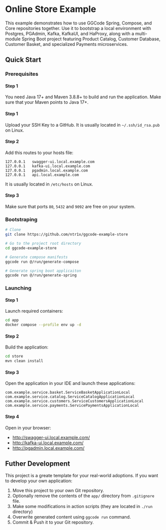 # Online Store Example

This example demonstrates how to use GGCode Spring, Compose, and Core repositories together. Use it to bootstrap a local environment with Postgres, PGAdmin, Kafka, KafkaUI, and HaProxy, along with a multi-module Spring Boot project featuring Product Catalog, Customer Database, Customer Basket, and specialized Payments microservices.

## Quick Start

### Prerequisites

#### Step 1

You need Java 17+ and Maven 3.8.8+ to build and run the application. Make sure that your Maven points to Java 17+.

#### Step 1

Upload your SSH Key to a GitHub. It is usually located in `~/.ssh/id_rsa.pub` on Linux.

#### Step 2

Add this routes to your hosts file:

```
127.0.0.1   swagger-ui.local.example.com
127.0.0.1   kafka-ui.local.example.com
127.0.0.1   pgadmin.local.example.com
127.0.0.1   api.local.example.com
```

It is usually located in `/etc/hosts` on Linux.

#### Step 3

Make sure that ports `80`, `5432` and `9092` are free on your system.

### Bootstraping

```bash
# Clone
git clone https://github.com/ntr1x/ggcode-example-store

# Go to the project root directory
cd ggcode-example-store

# Generate compose manifests
ggcode run @/run/generate-compose

# Generate spring boot applicaiton
ggcode run @/run/generate-spring
```

### Launching

#### Step 1

Launch required containers:

```bash
cd app
docker compose --profile env up -d
```

#### Step 2

Build the application:

```bash
cd store
mvn clean install
```

#### Step 3

Open the application in your IDE and launch these applications:

```
com.example.service.basket.ServiceBasketApplicationLocal
com.example.service.catalog.ServiceCatalogApplicationLocal
com.example.service.customers.ServiceCustomersApplicationLocal
com.example.service.payments.ServicePaymentsApplicationLocal
```

#### Step 4

Open in your browser:

- http://swagger-ui.local.example.com/
- http://kafka-ui.local.example.com/
- http://pgadmin.local.example.com/

## Futher Development

This project is a greate template for your real-world adoptions. If you want to develop your own application:

1. Move this project to your own Git repository.
1. Optionally remove the contents of the `app/` directory from `.gitignore` file.
1. Make some modifications in action scripts (they are located in `./run` directory)
1. Overwrite generated content using `ggcode run` command.
1. Commit & Push it to your Git repository.
